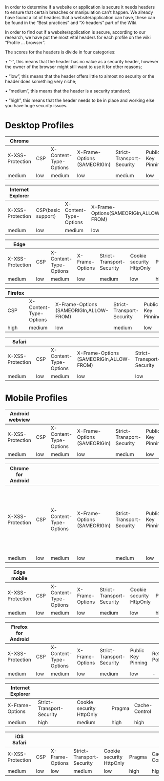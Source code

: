 In order to determine if a website or application is secure it needs headers to ensure that certain breaches or manipulation can’t happen.
We already have found a lot of headers that a website/application can have, these can be found in the “Best practices” and “X-headers” part of the Wiki.

In order to find out if a website/application is secure, according to our research, we have put the most vital headers for each profile on the wiki “Profile … browser”.

The scores for the headers is divide in four categories:

•	“-“, this means that the header has no value as a security header, however the owner of the browser might still want to use it for other reasons;

•	“low”, this means that the header offers little to almost no security or the header does something very niche;

•	“medium”, this means that the header is a security standard;

•	“high”, this means that the header needs to be in place and working else you have huge security issues.

# Desktop Profiles

| Chrome | | | | | | | | | | |
| ------------- | - | - | - | - | - | - | -| -| -| -|
| X-XSS-Protection| CSP | X-Content-Type-Options| X-Frame-Options (SAMEORIGIn) | Strict-Transport-Security | Public Key Pinning| Referrer-Policy|Cookie security HttpOnly|Cookie security SameSite| Pragma| Cache-Control|  
|medium | low | medium| low| medium| low | - | low| low|high | high|

| Internet  Explorer | | | | | | | |
| ------------- | - | - | - | - | - | - | -| 
|X-XSS-Protection| CSP(basic support) | X-Content-Type-Options| X-Frame-Options(SAMEORIGIn,ALLOW-FROM) | Strict-Transport-Security | Cookie security HttpOnly| Pragma| Cache-Control|  
| medium | low | medium| low | medium| low| high | high | 

| Edge | | | | | | | |
| ------------- | - | - | - | - | - | - | -|
| X-XSS-Protection| CSP | X-Content-Type-Options| X-Frame-Options | Strict-Transport-Security |Cookie security HttpOnly| Pragma| Cache-Control|  
| medium | low | medium | low | medium | low | high  | high |

| Firefox | | | | | | | | |
| ------------- | - | - | - | - | - | - | -| -|
| CSP | X-Content-Type-Options| X-Frame-Options (SAMEORIGIn,ALLOW-FROM) | Strict-Transport-Security | Public Key Pinning| Referrer-Policy|Cookie security HttpOnly|Pragma| Cache-Control|  
| high | medium | low| medium | low | - | low   | high |high  |

| Safari | | | | | | | |
| ------------- | - | - | - | - | - | - | -|
| X-XSS-Protection| CSP | X-Content-Type-Options| X-Frame-Options (SAMEORIGIn,ALLOW-FROM) | Strict-Transport-Security |Cookie security HttpOnly|Pragma| Cache-Control|  
| medium| low | medium| low| low | low | high | high|

# Mobile Profiles

| Android webview | | | | | | | | | |
| ------------- | - | - | - | - | - | - | -| -| -|
| X-XSS-Protection| CSP | X-Content-Type-Options| X-Frame-Options (SAMEORIGIn) | Strict-Transport-Security | Public Key Pinning| Referrer-Policy|Cookie security SameSite| Pragma| Cache-Control|
| medium | low | medium  | low | medium  | low | - | low| high| high| 

| Chrome for Android | | | | | | | | | | |
| ------------- | - | - | - | - | - | - | -| -| -| -|
| X-XSS-Protection| CSP | X-Content-Type-Options| X-Frame-Options (SAMEORIGIn) | Strict-Transport-Security | Public Key Pinning| Referrer-Policy (same-origin, strict-origin, strict-origin-when-cross-origin) |Cookie security HttpOnly|Cookie security SameSite| Pragma| Cache-Control| 
| medium | low | medium  | low | medium  | low | - | low| low| high| high|

| Edge mobile | | | | | | | |
| ------------- | - | - | - | - | - | - | -|
| X-XSS-Protection| CSP | X-Content-Type-Options| X-Frame-Options| Strict-Transport-Security | Cookie security HttpOnly|Pragma| Cache-Control| 
| medium | low| medium | low| medium  | low | high | high|

| Firefox for Android | | | | | | | | | |
| ------------- | - | - | - | - | - | - | -| -| -|
| X-XSS-Protection| CSP | X-Content-Type-Options| X-Frame-Options| Strict-Transport-Security | Public Key Pinning| Referrer-Policy|Cookie security HttpOnly| Pragma| Cache-Control| 
| medium | low | medium | low| medium  | low | - | low| high| high|

| Internet Explorer | | | | |
| ------------- | - | - | - | - | 
| X-Frame-Options | Strict-Transport-Security |Cookie security HttpOnly| Pragma| Cache-Control| 
| medium | high | medium  | high | high | 

| iOS Safari | | | | | | |
| ------------- | - | - | - | - | - | - | 
| X-XSS-Protection| CSP | X-Frame-Options| Strict-Transport-Security | Cookie security HttpOnly| Pragma| Cache-Control| 
| medium | low| low| medium | low| high | high | 
